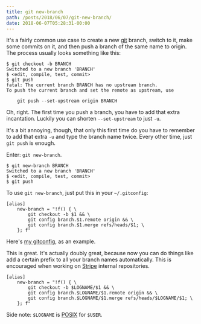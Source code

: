 ```yaml
---
title: git new-branch
path: /posts/2018/06/07/git-new-branch/
date: 2018-06-07T05:28:31-00:00
---
```


It's a fairly common use case to create a new [git][] branch, switch to it,
make some commits on it, and then push a branch of the same name to origin. The
process usually looks something like this:

```
$ git checkout -b BRANCH
Switched to a new branch 'BRANCH'
$ <edit, compile, test, commit>
$ git push
fatal: The current branch BRANCH has no upstream branch.
To push the current branch and set the remote as upstream, use

    git push --set-upstream origin BRANCH
```

Oh, right. The first time you push a branch, you have to add that extra
incantation. Luckily you can shorten `--set-upstream` to just `-u`.

It's a bit annoying, though, that only this first time do you have to remember
to add that extra `-u` and type the branch name twice. Every other time, just
`git push` is enough.

Enter: `git new-branch`.

```
$ git new-branch BRANCH
Switched to a new branch 'BRANCH'
$ <edit, compile, test, commit>
$ git push
```

To use `git new-branch`, just put this in your `~/.gitconfig`:

```
[alias]
	new-branch = "!f() { \
		git checkout -b $1 && \
		git config branch.$1.remote origin && \
		git config branch.$1.merge refs/heads/$1; \
	}; f"
```

Here's [my gitconfig][], as an example.

This is great. It's actually doubly great, because now you can do things like
add a certain prefix to all your branch names automatically. This is encouraged
when working on [Stripe][] internal repositories.

```
[alias]
	new-branch = "!f() { \
		git checkout -b $LOGNAME/$1 && \
		git config branch.$LOGNAME/$1.remote origin && \
		git config branch.$LOGNAME/$1.merge refs/heads/$LOGNAME/$1; \
	}; f"
```

Side note: `$LOGNAME` is [POSIX][] for `$USER`.

[git]: https://git-scm.com
[my gitconfig]: https://github.com/azdavis/dotfiles/blob/master/home/gitconfig
[Stripe]: https://stripe.com
[POSIX]: http://pubs.opengroup.org/onlinepubs/9699919799/

